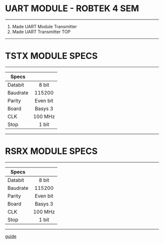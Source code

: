# UART MODULE - ROBTEK 4 SEM
---------------------------------
1. Made UART Module Transmitter
2. Made UART Transmitter TOP
---------------------------------
# TSTX MODULE SPECS
---------------------------------
| Specs         |               |
| ------------- |:-------------:|
| Databit       | 8 bit         |
| Baudrate      | 115200        |
| Parity        | Even bit      |
| Board         | Basys 3       |
| CLK           | 100 MHz       |
| Stop          | 1 bit         |
---------------------------------
# RSRX MODULE SPECS
---------------------------------
| Specs         |               |
| ------------- |:-------------:|
| Databit       | 8 bit         |
| Baudrate      | 115200        |
| Parity        | Even bit      |
| Board         | Basys 3       |
| CLK           | 100 MHz       |
| Stop          | 1 bit         |
---------------------------------

[guide](https://github.com/adam-p/markdown-here/wiki/Markdown-Cheatsheet)